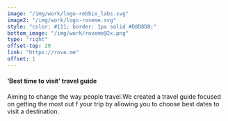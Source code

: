 ```yaml
---
image: "/img/work/logo-rebbix_labs.svg"
image2: "/img/work/logo-roveme.svg"
style: "color: #111; border: 1px solid #D8D8D8;"
bottom_image: "/img/work/roveme@2x.png"
type: "right"
offset-top: 29
link: "https://rove.me"
offset: 1
---
```

#### ‘Best time to visit’ travel guide
Aiming to change the way people travel.We created a travel guide focused on getting the most out f your trip by allowing you to choose best dates to visit a destination.
